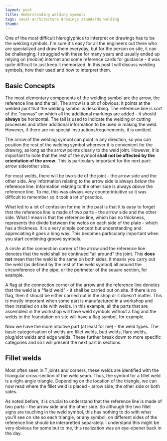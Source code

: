 ```yaml
---
layout: post
title: Understanding welding symbols
tags: naval-architecture drawings standards welding
thumb:
---
```

One of the most difficult hieroglyphics to interpret on drawings has to be the welding symbols.  I'm sure it's easy for all the engineers out there who are specialized and draw them everyday, but for the person on site, it can be challenging.  I struggled with these for many years and usually ended up relying on (mobile) internet and some reference cards for guidance - it was quite difficult to just keep it memorized.  In this post I will discuss welding symbols, how their used and how to interpret them.

## Basic Concepts
The most elementary components of the welding symbol are the arrow, the reference line and the tail.  The arrow is a bit of obvious: it points at the welded joint that the welding symbol is describing.  The reference line is sort of the "canvas" on which all the additional markings are added - it should **always** be horizontal.  The tail is used to indicate the welding or cutting processes and other additional information to be used in making the weld.  However, if there are no special instructions/requirements, it is omitted.

The arrow of the welding symbol can point in any direction, so you can position the rest of the welding symbol wherever it is convenient for the drawing, as long as the arrow points clearly to the weld joint.  However, it is important to note that the rest of the symbol **shall not be affected by the orientation of the arrow**.  This is particulary important for the next part: arrow side/other side.

For most welds, there will be two side of the joint - the arrow side and the other side.  Any information relating to the arrow side is always *below* the reference line.  Information relating to the other side is always *above* the reference line.  To me, this was always very counterintuitive so it was difficult to remember so it took a lot of practice.

What led to a lot of confusion for me in the past is that it is easy to forget that the reference line is made of two parts - the arrow side and the other side.  What I mean is that the reference line, which has no thickness, represents the divide between the welds on each side of the plate - which has a thickness.  It is a very simple concept but understanding and appreciating it goes a long way.  This becomes particularly important when you start combining groove symbols.

A circle at the connection corner of the arrow and the reference line denotes that the weld shall be continued "all around" the joint.  This **does not** mean that the weld is the same on both sides, it means you carry out the weld (as defined by the rest of the weld symbol) all around the circumference of the pipe, or the perimeter of the square section, for example.

A flag at the connection corner of the arrow and the reference line denotes that the weld is a "field weld" - it shall be carried out on site.  If there is no flag, then it should be either carried out in the shop or it doesn't matter.  This is mostly important when some part is manufactured in a workshop and then installed on site with welds.  In this example, all the parts that are assembled in the workshop will have weld symbols without a flag and the welds to the foundation on site will have a flag symbol, for example.

Now we have the more intuitive part (at least for me) - the weld types.  The basic categorisation of welds are fillet welds, butt welds, flare welds, plug/slot welds and edge welds.  These further break down to more specific categories and so I will present the next part in sections.

## Fillet welds
Most often seen in T joints and corners, these welds are identified with the triangular cross-section of the weld seam.  Thus, the symbol for a fillet weld is a right-angle triangle.  Depending on the location of the triangle, we can now read where the fillet weld is placed - arrow side, the other side or both sides.

As noted before, it is crucial to understand that the reference line is made of two parts - the arrow side and the other side.  So although the two fillet signs are touching in the weld symbol, this has nothing to do with what you'll see on site so each triangle, or any symbol, on different sides of the reference line should be interpretted separately.  I understand this might be very obvious for some but to me, this realization was an eye-opener back in the day.

